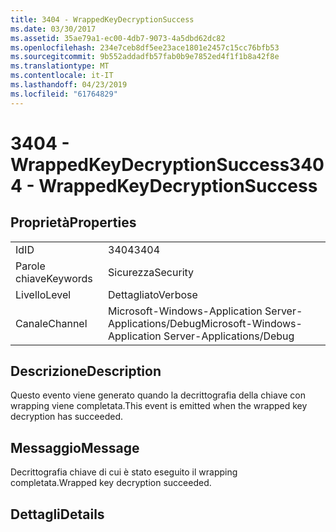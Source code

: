 ```yaml
---
title: 3404 - WrappedKeyDecryptionSuccess
ms.date: 03/30/2017
ms.assetid: 35ae79a1-ec00-4db7-9073-4a5dbd62dc82
ms.openlocfilehash: 234e7ceb8df5ee23ace1801e2457c15cc76bfb53
ms.sourcegitcommit: 9b552addadfb57fab0b9e7852ed4f1f1b8a42f8e
ms.translationtype: MT
ms.contentlocale: it-IT
ms.lasthandoff: 04/23/2019
ms.locfileid: "61764829"
---
```

# <a name="3404---wrappedkeydecryptionsuccess"></a><span data-ttu-id="be30e-102">3404 - WrappedKeyDecryptionSuccess</span><span class="sxs-lookup"><span data-stu-id="be30e-102">3404 - WrappedKeyDecryptionSuccess</span></span>
## <a name="properties"></a><span data-ttu-id="be30e-103">Proprietà</span><span class="sxs-lookup"><span data-stu-id="be30e-103">Properties</span></span>  
  
|||  
|-|-|  
|<span data-ttu-id="be30e-104">Id</span><span class="sxs-lookup"><span data-stu-id="be30e-104">ID</span></span>|<span data-ttu-id="be30e-105">3404</span><span class="sxs-lookup"><span data-stu-id="be30e-105">3404</span></span>|  
|<span data-ttu-id="be30e-106">Parole chiave</span><span class="sxs-lookup"><span data-stu-id="be30e-106">Keywords</span></span>|<span data-ttu-id="be30e-107">Sicurezza</span><span class="sxs-lookup"><span data-stu-id="be30e-107">Security</span></span>|  
|<span data-ttu-id="be30e-108">Livello</span><span class="sxs-lookup"><span data-stu-id="be30e-108">Level</span></span>|<span data-ttu-id="be30e-109">Dettagliato</span><span class="sxs-lookup"><span data-stu-id="be30e-109">Verbose</span></span>|  
|<span data-ttu-id="be30e-110">Canale</span><span class="sxs-lookup"><span data-stu-id="be30e-110">Channel</span></span>|<span data-ttu-id="be30e-111">Microsoft-Windows-Application Server-Applications/Debug</span><span class="sxs-lookup"><span data-stu-id="be30e-111">Microsoft-Windows-Application Server-Applications/Debug</span></span>|  
  
## <a name="description"></a><span data-ttu-id="be30e-112">Descrizione</span><span class="sxs-lookup"><span data-stu-id="be30e-112">Description</span></span>  
 <span data-ttu-id="be30e-113">Questo evento viene generato quando la decrittografia della chiave con wrapping viene completata.</span><span class="sxs-lookup"><span data-stu-id="be30e-113">This event is emitted when the wrapped key decryption has succeeded.</span></span>  
  
## <a name="message"></a><span data-ttu-id="be30e-114">Messaggio</span><span class="sxs-lookup"><span data-stu-id="be30e-114">Message</span></span>  
 <span data-ttu-id="be30e-115">Decrittografia chiave di cui è stato eseguito il wrapping completata.</span><span class="sxs-lookup"><span data-stu-id="be30e-115">Wrapped key decryption succeeded.</span></span>  
  
## <a name="details"></a><span data-ttu-id="be30e-116">Dettagli</span><span class="sxs-lookup"><span data-stu-id="be30e-116">Details</span></span>
